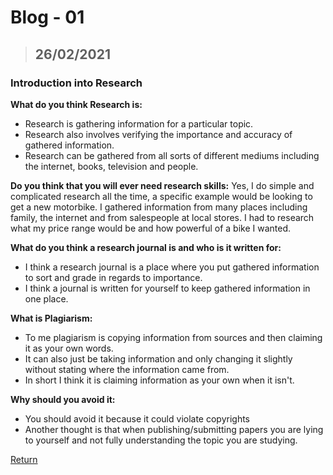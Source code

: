# Blog - 01
> ## 26/02/2021

### Introduction into Research

__What do you think Research is:__
- Research is gathering information for a particular topic.
- Research also involves verifying the importance and accuracy of gathered information.
- Research can be gathered from all sorts of different mediums including the internet, books, television and people.

__Do you think that you will ever need research skills:__
Yes, I do simple and complicated research all the time, a specific example would be looking to get a new motorbike. I gathered information from many places including family, the internet and from salespeople at local stores. I had to research what my price range would be and how powerful of a bike I wanted.

__What do you think a research journal is and who is it written for:__
- I think a research journal is a place where you put gathered information to sort and grade in regards to importance.
- I think a journal is written for yourself to keep gathered information in one place.

__What is Plagiarism:__
- To me plagiarism is copying information from sources and then claiming it as your own words.
- It can also just be taking information and only changing it slightly without stating where the information came from.
- In short I think it is claiming information as your own when it isn't.

__Why should you avoid it:__
- You should avoid it because it could violate copyrights
- Another thought is that when publishing/submitting papers you are lying to yourself and not fully understanding the topic you are studying.



[Return](https://stewartnz.github.io/RES701-Blogs/)
